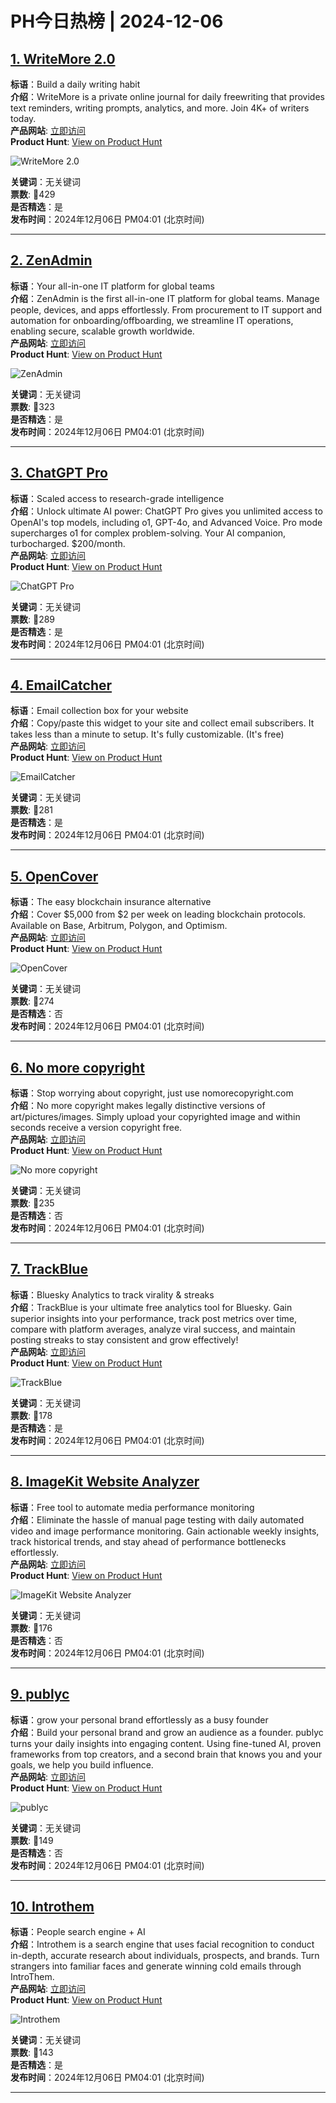 # PH今日热榜 | 2024-12-06

## [1. WriteMore 2.0](https://www.producthunt.com/posts/writemore-2-0?utm_campaign=producthunt-api&utm_medium=api-v2&utm_source=Application%3A+linewalker+%28ID%3A+135281%29)  
**标语**：Build a daily writing habit  
**介绍**：WriteMore is a private online journal for daily freewriting that provides text reminders, writing prompts, analytics, and more. Join 4K+ of writers today.  
**产品网站**: [立即访问](https://www.producthunt.com/r/3FUFXDELG2O4IN?utm_campaign=producthunt-api&utm_medium=api-v2&utm_source=Application%3A+linewalker+%28ID%3A+135281%29)  
**Product Hunt**: [View on Product Hunt](https://www.producthunt.com/posts/writemore-2-0?utm_campaign=producthunt-api&utm_medium=api-v2&utm_source=Application%3A+linewalker+%28ID%3A+135281%29)  

![WriteMore 2.0](https://ph-files.imgix.net/a0bc9881-d169-4d10-9165-62dc3295762a.png?auto=format&fit=crop&frame=1&h=512&w=1024)  

**关键词**：无关键词  
**票数**: 🔺429  
**是否精选**：是  
**发布时间**：2024年12月06日 PM04:01 (北京时间)  

---

## [2. ZenAdmin](https://www.producthunt.com/posts/zenadmin?utm_campaign=producthunt-api&utm_medium=api-v2&utm_source=Application%3A+linewalker+%28ID%3A+135281%29)  
**标语**：Your all-in-one IT platform for global teams  
**介绍**：ZenAdmin is the first all-in-one IT platform for global teams. Manage people, devices, and apps effortlessly. From procurement to IT support and automation for onboarding/offboarding, we streamline IT operations, enabling secure, scalable growth worldwide.  
**产品网站**: [立即访问](https://www.producthunt.com/r/5HSFCAW44VZJXJ?utm_campaign=producthunt-api&utm_medium=api-v2&utm_source=Application%3A+linewalker+%28ID%3A+135281%29)  
**Product Hunt**: [View on Product Hunt](https://www.producthunt.com/posts/zenadmin?utm_campaign=producthunt-api&utm_medium=api-v2&utm_source=Application%3A+linewalker+%28ID%3A+135281%29)  

![ZenAdmin](https://ph-files.imgix.net/6c5e4517-ec7e-489c-9191-c8d9593b5efa.jpeg?auto=format&fit=crop&frame=1&h=512&w=1024)  

**关键词**：无关键词  
**票数**: 🔺323  
**是否精选**：是  
**发布时间**：2024年12月06日 PM04:01 (北京时间)  

---

## [3. ChatGPT Pro](https://www.producthunt.com/posts/chatgpt-pro-1?utm_campaign=producthunt-api&utm_medium=api-v2&utm_source=Application%3A+linewalker+%28ID%3A+135281%29)  
**标语**：Scaled access to research-grade intelligence  
**介绍**：Unlock ultimate AI power: ChatGPT Pro gives you unlimited access to OpenAI's top models, including o1, GPT-4o, and Advanced Voice. Pro mode supercharges o1 for complex problem-solving. Your AI companion, turbocharged. $200/month.  
**产品网站**: [立即访问](https://www.producthunt.com/r/PHLDZLH62ZZ44M?utm_campaign=producthunt-api&utm_medium=api-v2&utm_source=Application%3A+linewalker+%28ID%3A+135281%29)  
**Product Hunt**: [View on Product Hunt](https://www.producthunt.com/posts/chatgpt-pro-1?utm_campaign=producthunt-api&utm_medium=api-v2&utm_source=Application%3A+linewalker+%28ID%3A+135281%29)  

![ChatGPT Pro](https://ph-files.imgix.net/8661f284-988f-4c35-9422-84d56d2c72b0.png?auto=format&fit=crop&frame=1&h=512&w=1024)  

**关键词**：无关键词  
**票数**: 🔺289  
**是否精选**：是  
**发布时间**：2024年12月06日 PM04:01 (北京时间)  

---

## [4. EmailCatcher](https://www.producthunt.com/posts/emailcatcher?utm_campaign=producthunt-api&utm_medium=api-v2&utm_source=Application%3A+linewalker+%28ID%3A+135281%29)  
**标语**：Email collection box for your website  
**介绍**：Copy/paste this widget to your site and collect email subscribers. It takes less than a minute to setup. It's fully customizable. (It's free)  
**产品网站**: [立即访问](https://www.producthunt.com/r/AHR3THCEAJP44A?utm_campaign=producthunt-api&utm_medium=api-v2&utm_source=Application%3A+linewalker+%28ID%3A+135281%29)  
**Product Hunt**: [View on Product Hunt](https://www.producthunt.com/posts/emailcatcher?utm_campaign=producthunt-api&utm_medium=api-v2&utm_source=Application%3A+linewalker+%28ID%3A+135281%29)  

![EmailCatcher](https://ph-files.imgix.net/22a9de70-e84e-4414-b337-31cd025fd55b.png?auto=format&fit=crop&frame=1&h=512&w=1024)  

**关键词**：无关键词  
**票数**: 🔺281  
**是否精选**：是  
**发布时间**：2024年12月06日 PM04:01 (北京时间)  

---

## [5. OpenCover](https://www.producthunt.com/posts/opencover?utm_campaign=producthunt-api&utm_medium=api-v2&utm_source=Application%3A+linewalker+%28ID%3A+135281%29)  
**标语**：The easy blockchain insurance alternative  
**介绍**：Cover $5,000 from $2 per week on leading blockchain protocols. Available on Base, Arbitrum, Polygon, and Optimism.  
**产品网站**: [立即访问](https://www.producthunt.com/r/FZNE7WG2BNV4QC?utm_campaign=producthunt-api&utm_medium=api-v2&utm_source=Application%3A+linewalker+%28ID%3A+135281%29)  
**Product Hunt**: [View on Product Hunt](https://www.producthunt.com/posts/opencover?utm_campaign=producthunt-api&utm_medium=api-v2&utm_source=Application%3A+linewalker+%28ID%3A+135281%29)  

![OpenCover](https://ph-files.imgix.net/1549c4f1-f73c-483f-abb0-4ead63b9c00e.png?auto=format&fit=crop&frame=1&h=512&w=1024)  

**关键词**：无关键词  
**票数**: 🔺274  
**是否精选**：否  
**发布时间**：2024年12月06日 PM04:01 (北京时间)  

---

## [6. No more copyright](https://www.producthunt.com/posts/no-more-copyright-3?utm_campaign=producthunt-api&utm_medium=api-v2&utm_source=Application%3A+linewalker+%28ID%3A+135281%29)  
**标语**：Stop worrying about copyright, just use nomorecopyright.com  
**介绍**：No more copyright makes legally distinctive versions of art/pictures/images. Simply upload your copyrighted image and within seconds receive a version copyright free.  
**产品网站**: [立即访问](https://www.producthunt.com/r/IGOZHGNHOJSBM3?utm_campaign=producthunt-api&utm_medium=api-v2&utm_source=Application%3A+linewalker+%28ID%3A+135281%29)  
**Product Hunt**: [View on Product Hunt](https://www.producthunt.com/posts/no-more-copyright-3?utm_campaign=producthunt-api&utm_medium=api-v2&utm_source=Application%3A+linewalker+%28ID%3A+135281%29)  

![No more copyright](https://ph-files.imgix.net/78f9fe72-7d21-455c-9415-92340f1c393d.png?auto=format&fit=crop&frame=1&h=512&w=1024)  

**关键词**：无关键词  
**票数**: 🔺235  
**是否精选**：否  
**发布时间**：2024年12月06日 PM04:01 (北京时间)  

---

## [7. TrackBlue](https://www.producthunt.com/posts/trackblue?utm_campaign=producthunt-api&utm_medium=api-v2&utm_source=Application%3A+linewalker+%28ID%3A+135281%29)  
**标语**：Bluesky Analytics to track virality & streaks  
**介绍**：TrackBlue is your ultimate free analytics tool for Bluesky. Gain superior insights into your performance, track post metrics over time, compare with platform averages, analyze viral success, and maintain posting streaks to stay consistent and grow effectively!  
**产品网站**: [立即访问](https://www.producthunt.com/r/RXYUMS6LCVI66F?utm_campaign=producthunt-api&utm_medium=api-v2&utm_source=Application%3A+linewalker+%28ID%3A+135281%29)  
**Product Hunt**: [View on Product Hunt](https://www.producthunt.com/posts/trackblue?utm_campaign=producthunt-api&utm_medium=api-v2&utm_source=Application%3A+linewalker+%28ID%3A+135281%29)  

![TrackBlue](https://ph-files.imgix.net/7c0417ee-1089-4b16-b8b1-28c7a594186b.png?auto=format&fit=crop&frame=1&h=512&w=1024)  

**关键词**：无关键词  
**票数**: 🔺178  
**是否精选**：是  
**发布时间**：2024年12月06日 PM04:01 (北京时间)  

---

## [8. ImageKit Website Analyzer](https://www.producthunt.com/posts/imagekit-website-analyzer?utm_campaign=producthunt-api&utm_medium=api-v2&utm_source=Application%3A+linewalker+%28ID%3A+135281%29)  
**标语**：Free tool to automate media performance monitoring  
**介绍**：Eliminate the hassle of manual page testing with daily automated video and image performance monitoring. Gain actionable weekly insights, track historical trends, and stay ahead of performance bottlenecks effortlessly.  
**产品网站**: [立即访问](https://www.producthunt.com/r/ENS6YUENISMWGQ?utm_campaign=producthunt-api&utm_medium=api-v2&utm_source=Application%3A+linewalker+%28ID%3A+135281%29)  
**Product Hunt**: [View on Product Hunt](https://www.producthunt.com/posts/imagekit-website-analyzer?utm_campaign=producthunt-api&utm_medium=api-v2&utm_source=Application%3A+linewalker+%28ID%3A+135281%29)  

![ImageKit Website Analyzer](https://ph-files.imgix.net/fdc62501-5634-430f-b49a-969c56527978.jpeg?auto=format&fit=crop&frame=1&h=512&w=1024)  

**关键词**：无关键词  
**票数**: 🔺176  
**是否精选**：否  
**发布时间**：2024年12月06日 PM04:01 (北京时间)  

---

## [9. publyc](https://www.producthunt.com/posts/publyc?utm_campaign=producthunt-api&utm_medium=api-v2&utm_source=Application%3A+linewalker+%28ID%3A+135281%29)  
**标语**：grow your personal brand effortlessly as a busy founder  
**介绍**：Build your personal brand and grow an audience as a founder. publyc turns your daily insights into engaging content. Using fine-tuned AI, proven frameworks from top creators, and a second brain that knows you and your goals, we help you build influence.  
**产品网站**: [立即访问](https://www.producthunt.com/r/653WT6KJFRYS4S?utm_campaign=producthunt-api&utm_medium=api-v2&utm_source=Application%3A+linewalker+%28ID%3A+135281%29)  
**Product Hunt**: [View on Product Hunt](https://www.producthunt.com/posts/publyc?utm_campaign=producthunt-api&utm_medium=api-v2&utm_source=Application%3A+linewalker+%28ID%3A+135281%29)  

![publyc](https://ph-files.imgix.net/64ac3dae-3e9a-407d-af60-d54bd4d30137.jpeg?auto=format&fit=crop&frame=1&h=512&w=1024)  

**关键词**：无关键词  
**票数**: 🔺149  
**是否精选**：否  
**发布时间**：2024年12月06日 PM04:01 (北京时间)  

---

## [10. Introthem](https://www.producthunt.com/posts/introthem?utm_campaign=producthunt-api&utm_medium=api-v2&utm_source=Application%3A+linewalker+%28ID%3A+135281%29)  
**标语**：People search engine + AI  
**介绍**：Introthem is a search engine that uses facial recognition to conduct in-depth, accurate research about individuals, prospects, and brands. Turn strangers into familiar faces and generate winning cold emails through IntroThem.  
**产品网站**: [立即访问](https://www.producthunt.com/r/3RWP3VU3SVPTG2?utm_campaign=producthunt-api&utm_medium=api-v2&utm_source=Application%3A+linewalker+%28ID%3A+135281%29)  
**Product Hunt**: [View on Product Hunt](https://www.producthunt.com/posts/introthem?utm_campaign=producthunt-api&utm_medium=api-v2&utm_source=Application%3A+linewalker+%28ID%3A+135281%29)  

![Introthem](https://ph-files.imgix.net/4e7bb203-2b16-4225-aeda-f786c4ff9c79.png?auto=format&fit=crop&frame=1&h=512&w=1024)  

**关键词**：无关键词  
**票数**: 🔺143  
**是否精选**：是  
**发布时间**：2024年12月06日 PM04:01 (北京时间)  

---

